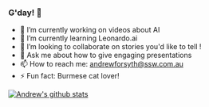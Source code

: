 ### G'day! 👋

- 🔭 I’m currently working on videos about AI
- 🌱 I’m currently learning Leonardo.ai
- 👯 I’m looking to collaborate on stories you'd like to tell !
- 💬 Ask me about how to give engaging presentations
- 📫 How to reach me: andrewforsyth@ssw.com.au
- ⚡ Fun fact: Burmese cat lover!
  
[![Andrew's github stats](https://github-readme-stats.vercel.app/api?username=apforsyth&theme=dark)](https://github.com/apforsyth/github-readme-stats)

